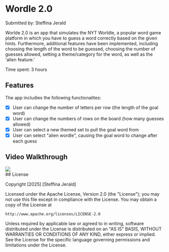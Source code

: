 # Wordle 2.0

Submitted by: Steffina Jerald

Worlde 2.0 is an app that simulates the NYT Worldle, a popular word game platform in which you have to guess a word correctly based on the given hints. Furthermore, additional features have been implemented, including choosing the length of the word to be guessed, choosing the number of guesses allowed, setting a theme/category for the word, as well as the 'alien feature.'

Time spent: 3 hours 

## Features

The app includies the following functionalites:

- [X] User can change the number of letters per row (the length of the goal word)
- [X] User can change the numbers of rows on the board (how many guesses allowed)
- [X] User can select a new themed set to pull the goal word from
- [X] User can select "alien wordle", causing the goal word to change after each guess

## Video Walkthrough

<div>
    <a href="https://www.loom.com/share/d74bc20042c846909c1f68897ad85435">
    </a>
    <a href="https://www.loom.com/share/d74bc20042c846909c1f68897ad85435">
      <img style="max-width:300px;" src="https://cdn.loom.com/sessions/thumbnails/d74bc20042c846909c1f68897ad85435-0f9c171459976481-full-play.gif">
    </a>
  </div>
## License

Copyright [2025] [Steffina Jerald]

Licensed under the Apache License, Version 2.0 (the "License");
you may not use this file except in compliance with the License.
You may obtain a copy of the License at

    http://www.apache.org/licenses/LICENSE-2.0

Unless required by applicable law or agreed to in writing, software
distributed under the License is distributed on an "AS IS" BASIS,
WITHOUT WARRANTIES OR CONDITIONS OF ANY KIND, either express or implied.
See the License for the specific language governing permissions and
limitations under the License.
